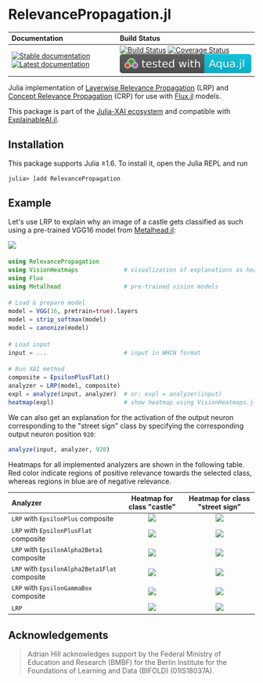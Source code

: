 # RelevancePropagation.jl

| **Documentation** | **Build Status** |
|:----------------- |:---------------- |
| [![Stable documentation][docs-stab-img]][docs-stab-url] [![Latest documentation][docs-dev-img]][docs-dev-url] | [![Build Status][ci-img]][ci-url] [![Coverage Status][codecov-img]][codecov-url] [![Aqua QA][aqua-img]][aqua-url] |

Julia implementation of [Layerwise Relevance Propagation][paper-lrp] (LRP) 
and [Concept Relevance Propagation][paper-crp] (CRP) 
for use with [Flux.jl](https://fluxml.ai) models.

This package is part of the [Julia-XAI ecosystem](https://github.com/Julia-XAI) and compatible with
[ExplainableAI.jl](https://github.com/Julia-XAI/ExplainableAI.jl).

## Installation 
This package supports Julia ≥1.6. To install it, open the Julia REPL and run 
```julia-repl
julia> ]add RelevancePropagation
```

## Example
Let's use LRP to explain why an image of a castle gets classified as such 
using a pre-trained VGG16 model from [Metalhead.jl](https://github.com/FluxML/Metalhead.jl):

![][castle]

```julia
using RelevancePropagation
using VisionHeatmaps             # visualization of explanations as heatmaps
using Flux
using Metalhead                  # pre-trained vision models

# Load & prepare model
model = VGG(16, pretrain=true).layers
model = strip_softmax(model)
model = canonize(model)

# Load input
input = ...                      # input in WHCN format

# Run XAI method
composite = EpsilonPlusFlat()
analyzer = LRP(model, composite)
expl = analyze(input, analyzer)  # or: expl = analyzer(input)
heatmap(expl)                    # show heatmap using VisionHeatmaps.jl

```

We can also get an explanation for the activation of the output neuron 
corresponding to the "street sign" class by specifying the corresponding output neuron position `920`:

```julia
analyze(input, analyzer, 920) 
```

Heatmaps for all implemented analyzers are shown in the following table. 
Red color indicate regions of positive relevance towards the selected class, 
whereas regions in blue are of negative relevance.

| **Analyzer**                                  | **Heatmap for class "castle"** |**Heatmap for class "street sign"** |
|:--------------------------------------------- |:------------------------------:|:----------------------------------:|
| `LRP` with `EpsilonPlus` composite            | ![][castle-lrp-ep]             | ![][streetsign-lrp-ep]              |
| `LRP` with `EpsilonPlusFlat` composite        | ![][castle-lrp-epf]            | ![][streetsign-lrp-epf]            |
| `LRP` with `EpsilonAlpha2Beta1` composite     | ![][castle-lrp-eab]            | ![][streetsign-lrp-eab]            |
| `LRP` with `EpsilonAlpha2Beta1Flat` composite | ![][castle-lrp-eabf]           | ![][streetsign-lrp-eabf]           |
| `LRP` with `EpsilonGammaBox` composite        | ![][castle-lrp-egb]            | ![][streetsign-lrp-egb]            |
| `LRP`                                         | ![][castle-lrp]                | ![][streetsign-lrp]                |

## Acknowledgements
> Adrian Hill acknowledges support by the Federal Ministry of Education and Research (BMBF) 
> for the Berlin Institute for the Foundations of Learning and Data (BIFOLD) (01IS18037A).

<!-- References -->
[paper-lrp]: https://journals.plos.org/plosone/article?id=10.1371/journal.pone.0130140
[paper-crp]: https://www.nature.com/articles/s42256-023-00711-8

<!-- Images -->
[castle]: https://raw.githubusercontent.com/Julia-XAI/ExplainableAI.jl/gh-pages/assets/heatmaps/castle.jpg
[castle-lrp]: https://raw.githubusercontent.com/Julia-XAI/ExplainableAI.jl/gh-pages/assets/heatmaps/castle_LRP.png
[castle-lrp-egb]: https://raw.githubusercontent.com/Julia-XAI/ExplainableAI.jl/gh-pages/assets/heatmaps/castle_LRPEpsilonGammaBox.png
[castle-lrp-ep]: https://raw.githubusercontent.com/Julia-XAI/ExplainableAI.jl/gh-pages/assets/heatmaps/castle_LRPEpsilonPlus.png
[castle-lrp-epf]: https://raw.githubusercontent.com/Julia-XAI/ExplainableAI.jl/gh-pages/assets/heatmaps/castle_LRPEpsilonPlusFlat.png
[castle-lrp-eab]: https://raw.githubusercontent.com/Julia-XAI/ExplainableAI.jl/gh-pages/assets/heatmaps/castle_LRPEpsilonAlpha2Beta1.png
[castle-lrp-eabf]: https://raw.githubusercontent.com/Julia-XAI/ExplainableAI.jl/gh-pages/assets/heatmaps/castle_LRPEpsilonAlpha2Beta1Flat.png
[streetsign-lrp]: https://raw.githubusercontent.com/Julia-XAI/ExplainableAI.jl/gh-pages/assets/heatmaps/streetsign_LRP.png
[streetsign-lrp-egb]: https://raw.githubusercontent.com/Julia-XAI/ExplainableAI.jl/gh-pages/assets/heatmaps/streetsign_LRPEpsilonGammaBox.png
[streetsign-lrp-ep]: https://raw.githubusercontent.com/Julia-XAI/ExplainableAI.jl/gh-pages/assets/heatmaps/streetsign_LRPEpsilonPlus.png
[streetsign-lrp-epf]: https://raw.githubusercontent.com/Julia-XAI/ExplainableAI.jl/gh-pages/assets/heatmaps/streetsign_LRPEpsilonPlusFlat.png
[streetsign-lrp-eab]: https://raw.githubusercontent.com/Julia-XAI/ExplainableAI.jl/gh-pages/assets/heatmaps/streetsign_LRPEpsilonAlpha2Beta1.png
[streetsign-lrp-eabf]: https://raw.githubusercontent.com/Julia-XAI/ExplainableAI.jl/gh-pages/assets/heatmaps/streetsign_LRPEpsilonAlpha2Beta1Flat.png

<!-- Shields / Badges -->
[docs-stab-img]: https://img.shields.io/badge/docs-stable-blue.svg
[docs-stab-url]: https://julia-xai.github.io/RelevancePropagation.jl/stable
[docs-dev-img]: https://img.shields.io/badge/docs-dev-blue.svg
[docs-dev-url]: https://julia-xai.github.io/RelevancePropagation.jl/dev
[ci-img]: https://github.com/Julia-XAI/RelevancePropagation.jl/actions/workflows/CI.yml/badge.svg?branch=main
[ci-url]: https://github.com/Julia-XAI/RelevancePropagation.jl/actions/workflows/CI.yml?query=branch%3Amain
[codecov-img]: https://codecov.io/gh/Julia-XAI/RelevancePropagation.jl/branch/main/graph/badge.svg
[codecov-url]: https://codecov.io/gh/Julia-XAI/RelevancePropagation.jl
[aqua-img]: https://raw.githubusercontent.com/JuliaTesting/Aqua.jl/master/badge.svg
[aqua-url]: https://github.com/JuliaTesting/Aqua.jl